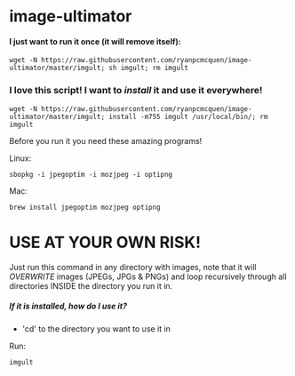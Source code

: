 image-ultimator
===============

#### I just want to run it once (it will remove itself):

    wget -N https://raw.githubusercontent.com/ryanpcmcquen/image-ultimator/master/imgult; sh imgult; rm imgult


### I love this script! I want to *install* it and use it everywhere!

    wget -N https://raw.githubusercontent.com/ryanpcmcquen/image-ultimator/master/imgult; install -m755 imgult /usr/local/bin/; rm imgult



Before you run it you need these amazing programs!

Linux:

    sbopkg -i jpegoptim -i mozjpeg -i optipng

Mac:

    brew install jpegoptim mozjpeg optipng


# USE AT YOUR OWN RISK!

Just run this command in any directory with images, note that it will *OVERWRITE* images (JPEGs, JPGs & PNGs) and loop recursively through all directories INSIDE the directory you run it in.



##### If it is installed, how do I use it?

 - 'cd' to the directory you want to use it in

Run:

    imgult
